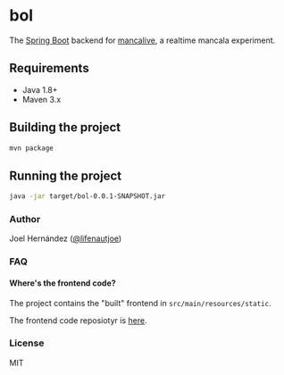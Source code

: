# bol

The [Spring Boot](https://projects.spring.io/spring-boot/) backend for [mancalive](https://secure-cliffs-35079.herokuapp.com/auth), a realtime mancala experiment.

## Requirements

- Java 1.8+
- Maven 3.x

## Building the project
```bash
mvn package
```

## Running the project
```bash
java -jar target/bol-0.0.1-SNAPSHOT.jar
```

### Author

Joel Hernández ([@lifenautjoe](www.lifenautjoe.com))

### FAQ

#### Where's the frontend code?
The project contains the "built" frontend in `src/main/resources/static`.

The frontend code reposiotyr is [here](https://github.com/lifenautjoe/bol-www/).

### License

MIT
